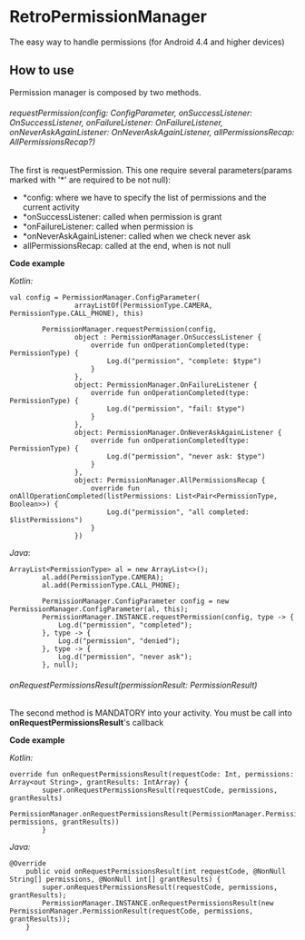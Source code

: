 # RetroPermissionManager
The easy way to handle permissions (for Android 4.4 and higher devices)

## How to use ##
Permission manager is composed by two methods.

###### requestPermission(config: ConfigParameter, onSuccessListener: OnSuccessListener, onFailureListener: OnFailureListener, onNeverAskAgainListener: OnNeverAskAgainListener, allPermissionsRecap: AllPermissionsRecap?) ######
The first is requestPermission. This one require several parameters(params marked with '*' are required to be not null):
- *config: where we have to specify the list of permissions and the current activity
- *onSuccessListener: called when permission is grant
- *onFailureListener: called when permission is
- *onNeverAskAgainListener: called when we check never ask
- allPermissionsRecap: called at the end, when is not null

**Code example**

*Kotlin:*
```
val config = PermissionManager.ConfigParameter(
                arrayListOf(PermissionType.CAMERA, PermissionType.CALL_PHONE), this)

        PermissionManager.requestPermission(config,
                object : PermissionManager.OnSuccessListener {
                    override fun onOperationCompleted(type: PermissionType) {
                        Log.d("permission", "complete: $type")
                    }
                },
                object: PermissionManager.OnFailureListener {
                    override fun onOperationCompleted(type: PermissionType) {
                        Log.d("permission", "fail: $type")
                    }
                },
                object: PermissionManager.OnNeverAskAgainListener {
                    override fun onOperationCompleted(type: PermissionType) {
                        Log.d("permission", "never ask: $type")
                    }
                },
                object: PermissionManager.AllPermissionsRecap {
                    override fun onAllOperationCompleted(listPermissions: List<Pair<PermissionType, Boolean>>) {
                        Log.d("permission", "all completed: $listPermissions")
                    }
                })
```

*Java*:
```
ArrayList<PermissionType> al = new ArrayList<>();
        al.add(PermissionType.CAMERA);
        al.add(PermissionType.CALL_PHONE);

        PermissionManager.ConfigParameter config = new PermissionManager.ConfigParameter(al, this);
        PermissionManager.INSTANCE.requestPermission(config, type -> {
            Log.d("permission", "completed");
        }, type -> {
            Log.d("permission", "denied");
        }, type -> {
            Log.d("permission", "never ask");
        }, null);
```

###### onRequestPermissionsResult(permissionResult: PermissionResult) ######
The second method is MANDATORY into your activity. You must be call into **onRequestPermissionsResult**'s callback

**Code example**

*Kotlin:*
```
override fun onRequestPermissionsResult(requestCode: Int, permissions: Array<out String>, grantResults: IntArray) {
        super.onRequestPermissionsResult(requestCode, permissions, grantResults)
        PermissionManager.onRequestPermissionsResult(PermissionManager.PermissionResult(requestCode, permissions, grantResults))
        }
```
*Java:*
```
@Override
    public void onRequestPermissionsResult(int requestCode, @NonNull String[] permissions, @NonNull int[] grantResults) {
        super.onRequestPermissionsResult(requestCode, permissions, grantResults);
        PermissionManager.INSTANCE.onRequestPermissionsResult(new PermissionManager.PermissionResult(requestCode, permissions, grantResults));
    }
```
